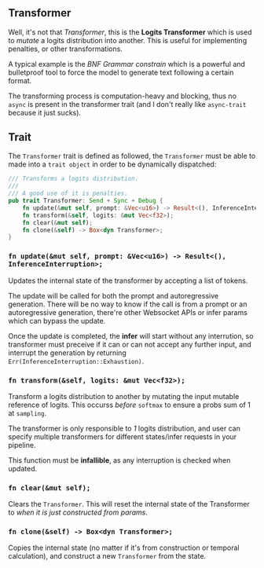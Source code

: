 #

## Transformer

Well, it's not that *Transformer*, this is the **Logits Transformer** which is used to
*mutate* a logits distribution into another. This is useful for implementing penalties,
or other transformations.

A typical example is the *BNF Grammar constrain* which is a powerful and bulletproof
tool to force the model to generate text following a certain format.

The transforming process is computation-heavy and blocking, thus no `async` is present
in the transformer trait (and I don't really like `async-trait` because it just sucks).

## Trait

The `Transformer` trait is defined as followed, the `Transformer` must be able to made
into a `trait object` in order to be dynamically dispatched:

```rust
/// Transforms a logits distribution.
///
/// A good use of it is penalties.
pub trait Transformer: Send + Sync + Debug {
    fn update(&mut self, prompt: &Vec<u16>) -> Result<(), InferenceInterruption>;
    fn transform(&self, logits: &mut Vec<f32>);
    fn clear(&mut self);
    fn clone(&self) -> Box<dyn Transformer>;
}
```

### `fn update(&mut self, prompt: &Vec<u16>) -> Result<(), InferenceInterruption>;`

Updates the internal state of the transformer by accepting a list of tokens.

The update will be called for both the prompt and autoregressive generation. There
will be no way to know if the call is from a prompt or an autoregressive generation,
there're other Websocket APIs or infer params which can bypass the update.

Once the update is completed, the **infer** will start without any interrution, so transformer must preceive if it can or can not accept any further input, and interrupt the generation by returning `Err(InferenceInterruption::Exhaustion)`.

### `fn transform(&self, logits: &mut Vec<f32>);`

Transform a logits distribution to another by mutating the input mutable reference of logits. This occurss *before* `softmax` to ensure a probs sum of 1 at `sampling`.

The transformer is only responsible to *1* logits distribution, and user can specify multiple transformers for different states/infer requests in your pipeline.

This function must be **infallible**, as any interruption is checked when updated.

### `fn clear(&mut self);`

Clears the `Transformer`. This will reset the internal state of the Transformer to *when it*
*is just constructed from params*.

### `fn clone(&self) -> Box<dyn Transformer>;`

Copies the internal state (no matter if it's from construction or temporal calculation),
and construct a new `Transformer` from the state.
